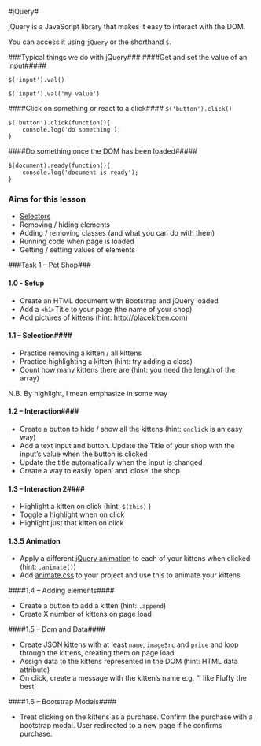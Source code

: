 #jQuery#

jQuery is a JavaScript library that makes it easy to interact with the DOM.

You can access it using `jQuery` or the shorthand `$`.

###Typical things we do with jQuery###
####Get and set the value of an input#####

`$('input').val()`


`$('input').val('my value')`


####Click on something or react to a click####
`$('button').click()`
```
$('button').click(function(){
    console.log('do something');
}
```


####Do something once the DOM has been loaded#####
```
$(document).ready(function(){
    console.log('document is ready');
}
```

### Aims for this lesson ###
* [Selectors](http://codylindley.com/jqueryselectors/)
* Removing / hiding elements
* Adding / removing classes (and what you can do with them)
* Running code when page is loaded
* Getting / setting values of elements

###Task 1 – Pet Shop###

#### 1.0 - Setup ####
*	Create an HTML document with Bootstrap and jQuery loaded
*	Add a `<h1>`Title to your page (the name of your shop)
*	Add pictures of kittens (hint: http://placekitten.com)

#### 1.1 – Selection####
* Practice removing a kitten / all kittens
* Practice highlighting a kitten (hint: try adding a class)
* Count how many kittens there are (hint: you need the length of the array)

N.B. By highlight, I mean emphasize in some way

#### 1.2 – Interaction####
*	Create a button to hide / show all the kittens (hint: `onclick` is an easy way)
*	Add a text input and button. Update the Title of your shop with the input’s value when the button is clicked
*	Update the title automatically when the input is changed
*	Create a way to easily ‘open’ and ‘close’ the shop

#### 1.3 – Interaction 2####
*	Highlight a kitten on click (hint: `$(this)` )
*	Toggle a highlight when on click 
*	Highlight just that kitten on click 


#### 1.3.5 Animation ####
* Apply a different [jQuery animation](http://www.w3schools.com/jquery/jquery_animate.asp) to each of your kittens when clicked (hint: `.animate()`)
* Add [animate.css](http://daneden.github.io/animate.css/) to your project and use this to animate your kittens

####1.4 – Adding elements####
*	Create a button to add a kitten (hint: `.append`)
*	Create X number of kittens on page load


####1.5 – Dom and Data####
*	Create JSON kittens with at least `name`, `imageSrc` and `price` and loop through the kittens, creating them on page load
*	Assign data to the kittens represented in the DOM (hint: HTML data attribute)
*	On click, create a message with the kitten’s name e.g. “I like Fluffy the best’

####1.6 – Bootstrap Modals####
*	Treat clicking on the kittens as a purchase. Confirm the purchase with a bootstrap modal. User redirected to a new page if he confirms purchase.


